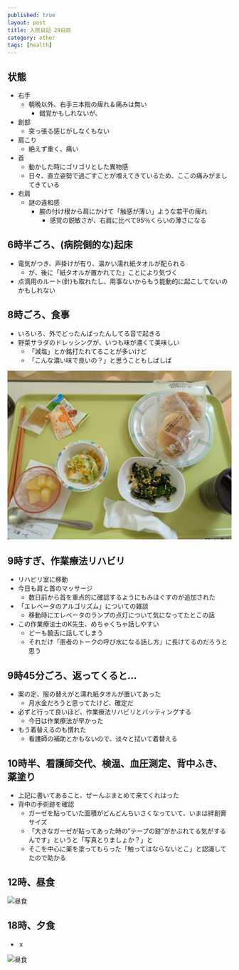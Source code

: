 ```yaml
---
published: true
layout: post
title: 入院日記 29日目
category: other
tags: [health]
---
```


## 状態

- 右手
  - 朝晩以外、右手三本指の痺れ＆痛みは無い
    - 錯覚かもしれないが、
- 創部
  - 突っ張る感じがしなくもない
- 肩こり
  - 絶えず重く、痛い
- 首
  - 動かした時にゴリゴリとした異物感
  - 日々、直立姿勢で過ごすことが増えてきているため、ここの痛みがましてきている 
- 右肩
  - 謎の違和感
    - 腕の付け根から肩にかけて「触感が薄い」ような若干の痺れ
      - 感覚の鋭敏さが、右肩に比べて95％くらいの薄さになる

## 6時半ごろ、(病院側的な)起床

- 電気がつき、声掛けが有り、温かい濡れ紙タオルが配られる
  - が、後に「紙タオルが置かれてた」ことにより気づく
- 点滴用のルート(針)も取れたし、用事ないからもう能動的に起こしてないのかもしれない

## 8時ごろ、食事

- いろいろ、外でどったんばったんしてる音で起きる
- 野菜サラダのドレッシングが、いつも味が濃くて美味しい
  - 「減塩」とか銘打たれてることが多いけど
  - 「こんな濃い味で良いの？」と思うこともしばしば

![朝食](/images/other/photos/PXL_20250701_225423355.jpg)

## 9時すぎ、作業療法リハビリ

- リハビリ室に移動
- 今日も肩と首のマッサージ
  - 数日前から首を重点的に確認するようにもみほぐすのが追加された
- 「エレベータのアルゴリズム」についての雑談
  - 移動時にエレベータのランプの点灯について気になってたとこの話
- この作業療法士のK先生、めちゃくちゃ話しやすい
  - どーも饒舌に話してしまう
  - それだけ「患者のトークの呼び水になる話し方」に長けてるのだろうと思う

## 9時45分ごろ、返ってくると…

- 案の定、服の替えがと濡れ紙タオルが置いてあった
  - 月水金だろうと思ってたけど、確定だ
- 必ずと行って良いほど、作業療法リハビリとバッティングする
  - 今日は作業療法が早かった
- もう着替えるのも慣れた
  - 看護師の補助とかもないので、淡々と拭いて着替える

## 10時半、看護師交代、検温、血圧測定、背中ふき、薬塗り

- 上記に書いてあること、ぜーんぶまとめて来てくれはった
- 背中の手術跡を確認
  - ガーゼを貼っていた面積がどんどんちいさくなっていて、いまは絆創膏サイズ
  - 「大きなガーゼが貼ってあった時の”テープの跡”がかぶれてる気がするんです」というと「写真とりましょか？」と
  - そこを中心に薬を塗ってもらった「触ってはならないとこ」と認識してたので助かる

## 12時、昼食

![昼食](/images/other/photos/)

## 18時、夕食

- ｘ

![昼食](/images/other/photos/)

